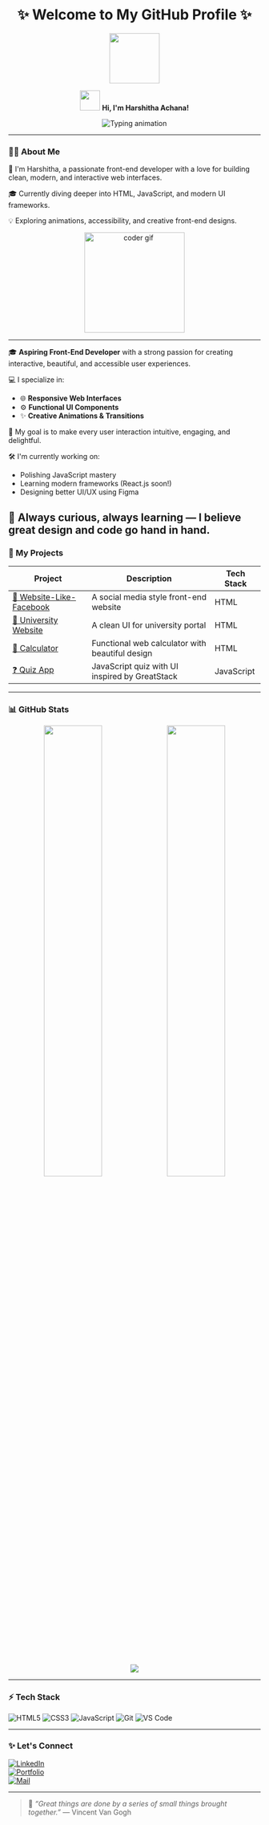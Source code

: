 <!-- Stylish GitHub Profile README -->
<div align="center">
<h1 align="center">✨ Welcome to My GitHub Profile ✨</h1>
<img width="100vh" height="100vh" src="https://res.cloudinary.com/harshiachana/image/upload/v1751608076/WhatsApp_Image_2025-07-04_at_11.14.54_adf11d5e_nzwknd.jpg">

<p align="center">
  <img src="https://media.giphy.com/media/hvRJCLFzcasrR4ia7z/giphy.gif" width="40px" />
  <b>Hi, I'm Harshitha Achana!</b><br/>
</p>
</div>

<p align="center">
  <img src="https://readme-typing-svg.demolab.com?font=Fira+Code&weight=600&size=22&duration=3000&pause=1000&color=00FFFF&center=true&vCenter=true&width=800&lines=Hi+%F0%9F%91%8B%2C+I'm+Harshitha+Achana!;Aspiring+Frontend+Developer+%F0%9F%92%BB;Creative+Coder+%F0%9F%A7%91%E2%80%8D%F0%9F%92%BB+and+UI%2FUX+Explorer+%F0%9F%8C%90;Building+Interactive+UIs+with+HTML%2C+CSS%2C+JS+%F0%9F%92%A1;Learning+React+and+Modern+Web+Design+%F0%9F%92%BB" alt="Typing animation" />
</p>

---

### 👩‍💻 About Me
🌟 I'm Harshitha, a passionate front-end developer with a love for building clean, modern, and interactive web interfaces.

🎓 Currently diving deeper into HTML, JavaScript, and modern UI frameworks.

💡 Exploring animations, accessibility, and creative front-end designs.

<p align="center">
  <img src="https://media.giphy.com/media/ZVik7pBtu9dNS/giphy.gif" width="200" alt="coder gif" />
</p>

---

🎓 **Aspiring Front-End Developer** with a strong passion for creating interactive, beautiful, and accessible user experiences.

💻 I specialize in:
- 🌐 **Responsive Web Interfaces**  
- ⚙️ **Functional UI Components**  
- ✨ **Creative Animations & Transitions**

🎯 My goal is to make every user interaction intuitive, engaging, and delightful.

🛠️ I'm currently working on:
- Polishing JavaScript mastery
- Learning modern frameworks (React.js soon!)
- Designing better UI/UX using Figma

🧠 Always curious, always learning — I believe great design and code go hand in hand.
---


### 🚀 My Projects

| Project | Description | Tech Stack |
|--------|-------------|------------|
| [📘 Website-Like-Facebook](https://github.com/HarshithaAchana/WEBSITE-LIKE-FACEBOOK) | A social media style front-end website | HTML |
| [🏫 University Website](https://github.com/HarshithaAchana/UNIVERSITY-WEBSITE-) | A clean UI for university portal | HTML |
| [🧮 Calculator](https://github.com/HarshithaAchana/CALCULATOR) | Functional web calculator with beautiful design | HTML |
| [❓ Quiz App](https://github.com/HarshithaAchana/QUIZ-APP) | JavaScript quiz with UI inspired by GreatStack | JavaScript |

---

### 📊 GitHub Stats

<div align="center">
  <img src="https://github-readme-stats.vercel.app/api?username=HarshithaAchana&show_icons=true&theme=radical" width="48%" />
  <img src="https://github-readme-stats.vercel.app/api/top-langs/?username=HarshithaAchana&layout=compact&theme=radical" width="48%" />
</div>

<div align="center">
  <img src="https://github-readme-activity-graph.vercel.app/graph?username=HarshithaAchana&theme=dracula" />
</div>

---

### ⚡ Tech Stack

![HTML5](https://img.shields.io/badge/html5-%23E34F26.svg?&style=for-the-badge&logo=html5&logoColor=white)
![CSS3](https://img.shields.io/badge/css3-%231572B6.svg?&style=for-the-badge&logo=css3&logoColor=white)
![JavaScript](https://img.shields.io/badge/javascript-%23323330.svg?&style=for-the-badge&logo=javascript&logoColor=%23F7DF1E)
![Git](https://img.shields.io/badge/git-%23F05033.svg?&style=for-the-badge&logo=git&logoColor=white)
![VS Code](https://img.shields.io/badge/VS%20Code-0078d7.svg?&style=for-the-badge&logo=visual-studio-code&logoColor=white)

---

### ✨ Let's Connect

[![LinkedIn](https://img.shields.io/badge/LinkedIn-blue?style=for-the-badge&logo=linkedin&logoColor=white)](https://www.linkedin.com/in/harshitha-achana-2a5837217?utm_source=share&utm_campaign=share_via&utm_content=profile&utm_medium=android_app)  
[![Portfolio](https://img.shields.io/badge/Portfolio-black?style=for-the-badge&logo=github&logoColor=white)](https://github.com/HarshithaAchana)  
[![Mail](https://img.shields.io/badge/Gmail-D14836?style=for-the-badge&logo=gmail&logoColor=white)](mailto:harshiachana@gmail.com)

---

> 🚀 *“Great things are done by a series of small things brought together.”* — Vincent Van Gogh
